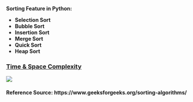 <b>Sorting Feature in Python:</b><br>
<ul>
  <li><b>Selection Sort</b></li>
  <li><b>Bubble Sort</b></li>
  <li><b>Insertion Sort</b></li>
  <li><b>Merge Sort</b></li>
  <li><b>Quick Sort</b></li>
  <li><b>Heap Sort</b></li>
</ul>
<p>
<h3><ins>Time & Space Complexity</ins></h3>
    <img src="https://lamfo-unb.github.io/img/Sorting-algorithms/Complexity.png"/>
<h4><b>Reference Source: https://www.geeksforgeeks.org/sorting-algorithms/ </b></h4>
</p>

